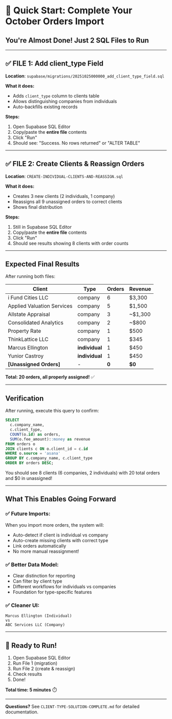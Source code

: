 # 🎯 Quick Start: Complete Your October Orders Import

## You're Almost Done! Just 2 SQL Files to Run

---

## ✅ FILE 1: Add client_type Field

**Location**: `supabase/migrations/20251025000000_add_client_type_field.sql`

**What it does:**
- Adds `client_type` column to clients table
- Allows distinguishing companies from individuals
- Auto-backfills existing records

**Steps:**
1. Open Supabase SQL Editor
2. Copy/paste the **entire file** contents
3. Click "Run"
4. Should see: "Success. No rows returned" or "ALTER TABLE"

---

## ✅ FILE 2: Create Clients & Reassign Orders

**Location**: `CREATE-INDIVIDUAL-CLIENTS-AND-REASSIGN.sql`

**What it does:**
- Creates 3 new clients (2 individuals, 1 company)
- Reassigns all 9 unassigned orders to correct clients
- Shows final distribution

**Steps:**
1. Still in Supabase SQL Editor
2. Copy/paste the **entire file** contents  
3. Click "Run"
4. Should see results showing 8 clients with order counts

---

## Expected Final Results

After running both files:

| Client | Type | Orders | Revenue |
|--------|------|--------|---------|
| i Fund Cities LLC | company | 6 | $3,300 |
| Applied Valuation Services | company | 5 | $1,500 |
| Allstate Appraisal | company | 3 | ~$1,300 |
| Consolidated Analytics | company | 2 | ~$800 |
| Property Rate | company | 1 | $500 |
| ThinkLattice LLC | company | 1 | $345 |
| Marcus Ellington | **individual** | 1 | $450 |
| Yunior Castroy | **individual** | 1 | $450 |
| **[Unassigned Orders]** | - | **0** | **$0** |

**Total: 20 orders, all properly assigned!** ✅

---

## Verification

After running, execute this query to confirm:

```sql
SELECT 
  c.company_name,
  c.client_type,
  COUNT(o.id) as orders,
  SUM(o.fee_amount)::money as revenue
FROM orders o
JOIN clients c ON o.client_id = c.id
WHERE o.source = 'asana'
GROUP BY c.company_name, c.client_type
ORDER BY orders DESC;
```

You should see 8 clients (6 companies, 2 individuals) with 20 total orders and $0 in unassigned!

---

## What This Enables Going Forward

### ✅ Future Imports:
When you import more orders, the system will:
- Auto-detect if client is individual vs company
- Auto-create missing clients with correct type
- Link orders automatically
- No more manual reassignment!

### ✅ Better Data Model:
- Clear distinction for reporting
- Can filter by client type
- Different workflows for individuals vs companies
- Foundation for type-specific features

### ✅ Cleaner UI:
```
Marcus Ellington (Individual)
vs
ABC Services LLC (Company)
```

---

## 🚀 Ready to Run!

1. Open Supabase SQL Editor
2. Run File 1 (migration)
3. Run File 2 (create & reassign)
4. Check results
5. Done!

**Total time: 5 minutes** ⏱️

---

**Questions?** See `CLIENT-TYPE-SOLUTION-COMPLETE.md` for detailed documentation.

